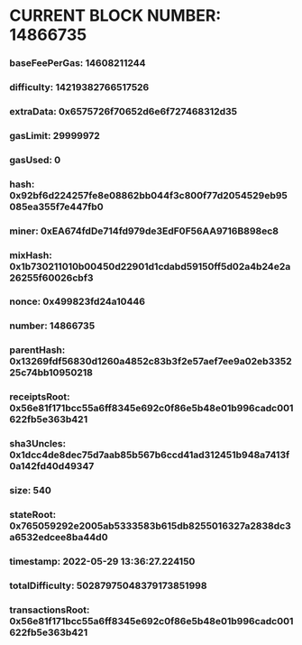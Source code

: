 # CURRENT BLOCK NUMBER: 14866735

### baseFeePerGas: 14608211244
### difficulty: 14219382766517526
### extraData: 0x6575726f70652d6e6f727468312d35
### gasLimit: 29999972
### gasUsed: 0
### hash: 0x92bf6d224257fe8e08862bb044f3c800f77d2054529eb95085ea355f7e447fb0
### miner: 0xEA674fdDe714fd979de3EdF0F56AA9716B898ec8
### mixHash: 0x1b730211010b00450d22901d1cdabd59150ff5d02a4b24e2a26255f60026cbf3
### nonce: 0x499823fd24a10446
### number: 14866735
### parentHash: 0x13269fdf56830d1260a4852c83b3f2e57aef7ee9a02eb335225c74bb10950218
### receiptsRoot: 0x56e81f171bcc55a6ff8345e692c0f86e5b48e01b996cadc001622fb5e363b421
### sha3Uncles: 0x1dcc4de8dec75d7aab85b567b6ccd41ad312451b948a7413f0a142fd40d49347
### size: 540
### stateRoot: 0x765059292e2005ab5333583b615db8255016327a2838dc3a6532edcee8ba44d0
### timestamp: 2022-05-29 13:36:27.224150
### totalDifficulty: 50287975048379173851998
### transactionsRoot: 0x56e81f171bcc55a6ff8345e692c0f86e5b48e01b996cadc001622fb5e363b421
